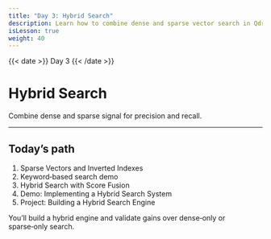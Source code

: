 ```yaml
---
title: "Day 3: Hybrid Search"
description: Learn how to combine dense and sparse vector search in Qdrant. Master hybrid search, score fusion, and keyword indexing to boost retrieval precision and recall. 
isLesson: true
weight: 40
---
```


{{< date >}} Day 3 {{< /date >}}

# Hybrid Search

Combine dense and sparse signal for precision and recall.

---

## Today’s path

1. Sparse Vectors and Inverted Indexes
2. Keyword‑based search demo
3. Hybrid Search with Score Fusion
4. Demo: Implementing a Hybrid Search System
5. Project: Building a Hybrid Search Engine

You’ll build a hybrid engine and validate gains over dense‑only or sparse‑only search.

